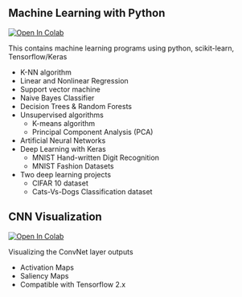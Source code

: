 ## Machine Learning with Python 

[![Open In Colab](https://colab.research.google.com/assets/colab-badge.svg)](https://colab.research.google.com/github/swagatk/python-ml/blob/master/python-ml.ipynb)
   
This contains machine learning programs using python, scikit-learn,
     Tensorflow/Keras

- K-NN algorithm
- Linear and Nonlinear Regression
- Support vector machine
- Naive Bayes Classifier
- Decision Trees & Random Forests
- Unsupervised algorithms
   - K-means algorithm
   - Principal Component Analysis (PCA)
- Artificial Neural Networks
- Deep Learning with Keras
   - MNIST Hand-written Digit Recognition
   - MNIST Fashion Datasets
- Two deep learning projects
   - CIFAR 10 dataset
   - Cats-Vs-Dogs Classification dataset

## CNN Visualization
[![Open In Colab](https://colab.research.google.com/assets/colab-badge.svg)](https://colab.research.google.com/github/swagatk/python-ml/blob/master/CNN_Visualization.ipynb)

Visualizing the ConvNet layer outputs

- Activation Maps
- Saliency Maps
- Compatible with Tensorflow 2.x
